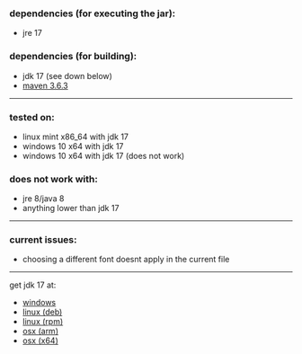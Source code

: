 ### dependencies (for executing the jar):
- jre 17

### dependencies (for building):
- jdk 17 (see down below)
- [maven 3.6.3](https://maven.apache.org/download.cgi?.)

---

### tested on:
- linux mint x86_64 with jdk 17
- windows 10 x64 with jdk 17
- windows 10 x64 with jdk 17 (does not work)

### does not work with:
- jre 8/java 8
- anything lower than jdk 17

---

### current issues:
- choosing a different font doesnt apply in the current file

---

get jdk 17 at:
- [windows](https://download.oracle.com/java/17/latest/jdk-17_windows-x64_bin.exe)
- [linux (deb)](https://download.oracle.com/java/17/latest/jdk-17_linux-x64_bin.deb)
- [linux (rpm)](https://download.oracle.com/java/17/latest/jdk-17_linux-x64_bin.rpm)
- [osx (arm)](https://download.oracle.com/java/17/latest/jdk-17_macos-aarch64_bin.dmg)
- [osx (x64)](https://download.oracle.com/java/17/latest/jdk-17_macos-aarch64_bin.dmg)
